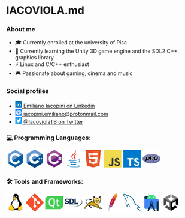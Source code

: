 # IACOVIOLA.md

### About me
 - :mortar_board: Currently enrolled at the university of Pisa
 - :seedling: Currently learning the Unity 3D game engine and the SDL2 C++ graphics library
 - :zap: Linux and C/C++ enthusiast
 - :video_game: Passionate about gaming, cinema and music

### Social profiles
 - <a href="https://www.linkedin.com/in/iacopiniemiliano/"><img src="https://raw.githubusercontent.com/edent/SuperTinyIcons/master/images/svg/linkedin.svg" width="18px"> Emiliano Iacopini on Linkedin </a><br>
 - <a href="mailto:iacopini.emiliano@protonmail.com"><img src="https://raw.githubusercontent.com/edent/SuperTinyIcons/master/images/svg/mail.svg" width="18px"> iacopini.emiliano@protonmail.com </a><br>
 - <a href="https://twitter.com/IacoviolaTB"><img src="https://raw.githubusercontent.com/edent/SuperTinyIcons/master/images/svg/twitter.svg" width="18px"> @IacoviolaTB on Twitter </a><br>

<!--
**iacoviola/iacoviola** is a ✨ _special_ ✨ repository because its `README.md` (this file) appears on your GitHub profile.

Here are some ideas to get you started:

- 🔭 I’m currently working on ...
- 🌱 I’m currently learning ...
- 👯 I’m looking to collaborate on ...
- 🤔 I’m looking for help with ...
- 💬 Ask me about ...
- 📫 How to reach me: ...
- 😄 Pronouns: ...
- ⚡ Fun fact: ...
-->
### :computer: Programming Languages:
<div>
  <img src="https://raw.githubusercontent.com/devicons/devicon/master/icons/c/c-original.svg" width="48px">
  <img src="https://raw.githubusercontent.com/devicons/devicon/master/icons/cplusplus/cplusplus-original.svg" width="48px">
  <img src="https://raw.githubusercontent.com/devicons/devicon/master/icons/csharp/csharp-original.svg" width="48px">
  <img src="https://raw.githubusercontent.com/devicons/devicon/master/icons/java/java-original.svg" width="48px">
  <img src="https://raw.githubusercontent.com/devicons/devicon/master/icons/html5/html5-original.svg" width="48px">
  <img src="https://raw.githubusercontent.com/devicons/devicon/master/icons/javascript/javascript-original.svg" width="48px">
  <img src="https://raw.githubusercontent.com/devicons/devicon/master/icons/typescript/typescript-original.svg" width="48px">
  <img src="https://raw.githubusercontent.com/devicons/devicon/master/icons/php/php-original.svg" width="48px">
</div>

### :hammer_and_wrench: Tools and Frameworks:
<div>
  <img src="https://raw.githubusercontent.com/devicons/devicon/master/icons/linux/linux-original.svg" width="48px">
  <img src="https://raw.githubusercontent.com/devicons/devicon/master/icons/git/git-original.svg" width="48px">
  <img src="https://raw.githubusercontent.com/devicons/devicon/master/icons/qt/qt-original.svg" width="48px">
  <img src="https://raw.githubusercontent.com/devicons/devicon/master/icons/sdl/sdl-original.svg" width="48px">
  <img src="https://raw.githubusercontent.com/devicons/devicon/master/icons/tomcat/tomcat-original.svg" width="48px">
  <img src="https://raw.githubusercontent.com/devicons/devicon/master/icons/apache/apache-original.svg" width="48px">
  <img src="https://raw.githubusercontent.com/devicons/devicon/master/icons/mysql/mysql-original.svg" width="48px">
  <img src="https://raw.githubusercontent.com/devicons/devicon/master/icons/androidstudio/androidstudio-original.svg" width="48px">
  <img src="https://raw.githubusercontent.com/devicons/devicon/master/icons/unity/unity-original.svg" width="48px">
</div>
